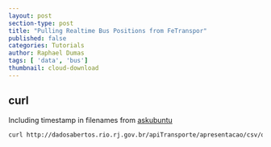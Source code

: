 ```yaml
---
layout: post
section-type: post
title: "Pulling Realtime Bus Positions from FeTranspor"
published: false
categories: Tutorials
author: Raphael Dumas
tags: [ 'data', 'bus']
thumbnail: cloud-download
---
```



## curl 
Including timestamp in filenames from [askubuntu](http://askubuntu.com/questions/94979/save-hourly-file-from-curl-response)

```bash 
curl http://dadosabertos.rio.rj.gov.br/apiTransporte/apresentacao/csv/onibus.cfm -o "data$(date +%F-%H:%M).txt"
```
